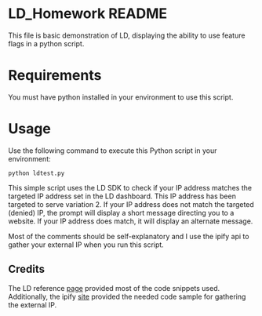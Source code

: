 # LD_Homework README

This file is basic demonstration of LD, displaying the ability to use feature flags in a python script.

# Requirements

You must have python installed in your environment to use this script.

# Usage

Use the following command to execute this Python script in your environment:

```
python ldtest.py
```

This simple script uses the LD SDK to check if your IP address matches the targeted IP address set in the LD dashboard.  This IP address has been targeted to serve variation 2. If your IP address does not match the targeted (denied) IP, the prompt will display a short message directing you to a website.  If your IP address does match, it will display an alternate message.

Most of the comments should be self-explanatory and I use the ipify api to gather your external IP when you run this script.


## Credits

The LD reference [page](https://docs.launchdarkly.com/sdk/server-side/python) provided most of the code snippets used.  Additionally, the ipify [site](https://www.ipify.org/) provided the needed code sample for gathering the external IP.
